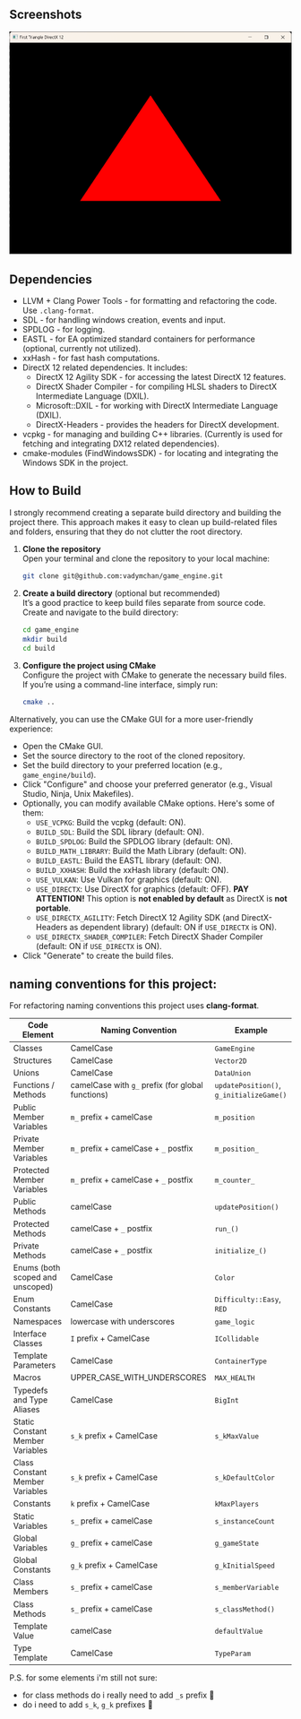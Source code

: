 ## Screenshots

![First Triangle DirectX 12](screenshots/first_triangle_dx12.png)

## Dependencies

- LLVM + Clang Power Tools - for formatting and refactoring the code. Use `.clang-format`.
- SDL - for handling windows creation, events and input.
- SPDLOG - for logging.
- EASTL - for EA optimized standard containers for performance (optional, currently not utilized).
- xxHash - for fast hash computations.
- DirectX 12 related dependencies. It includes:
  - DirectX 12 Agility SDK - for accessing the latest DirectX 12 features.
  - DirectX Shader Compiler - for compiling HLSL shaders to DirectX Intermediate Language (DXIL).
  - Microsoft::DXIL - for working with DirectX Intermediate Language (DXIL).
  - DirectX-Headers - provides the headers for DirectX development.
- vcpkg - for managing and building C++ libraries. (Currently is used for fetching and integrating DX12 related dependencies).
- cmake-modules (FindWindowsSDK) - for locating and integrating the Windows SDK in the project.

## How to Build

I strongly recommend creating a separate build directory and building the project there. This approach makes it easy to clean up build-related files and folders, ensuring that they do not clutter the root directory.

1. **Clone the repository**  
   Open your terminal and clone the repository to your local machine:

   ```bash
   git clone git@github.com:vadymchan/game_engine.git
   ```

2. **Create a build directory** (optional but recommended)  
   It’s a good practice to keep build files separate from source code. Create and navigate to the build directory:

   ```bash
   cd game_engine
   mkdir build
   cd build
   ```

3. **Configure the project using CMake**  
   Configure the project with CMake to generate the necessary build files.  
   If you’re using a command-line interface, simply run:
   ```bash
   cmake ..
   ```

Alternatively, you can use the CMake GUI for a more user-friendly experience:

- Open the CMake GUI.
- Set the source directory to the root of the cloned repository.
- Set the build directory to your preferred location (e.g., `game_engine/build`).
- Click "Configure" and choose your preferred generator (e.g., Visual Studio, Ninja, Unix Makefiles).
- Optionally, you can modify available CMake options. Here's some of them:
  - `USE_VCPKG`: Build the vcpkg (default: ON).
  - `BUILD_SDL`: Build the SDL library (default: ON).
  - `BUILD_SPDLOG`: Build the SPDLOG library (default: ON).
  - `BUILD_MATH_LIBRARY`: Build the Math Library (default: ON).
  - `BUILD_EASTL`: Build the EASTL library (default: ON).
  - `BUILD_XXHASH`: Build the xxHash library (default: ON).
  - `USE_VULKAN`: Use Vulkan for graphics (default: ON).
  - `USE_DIRECTX`: Use DirectX for graphics (default: OFF). **PAY ATTENTION!** This option is **not enabled by default** as DirectX is **not portable**.
  - `USE_DIRECTX_AGILITY`: Fetch DirectX 12 Agility SDK (and DirectX-Headers as dependent library) (default: ON if `USE_DIRECTX` is ON).
  - `USE_DIRECTX_SHADER_COMPILER`: Fetch DirectX Shader Compiler (default: ON if `USE_DIRECTX` is ON).
- Click "Generate" to create the build files.

## naming conventions for this project:

For refactoring naming conventions this project uses **clang-format**.

| Code Element                     | Naming Convention                                 | Example                                  |
| -------------------------------- | ------------------------------------------------- | ---------------------------------------- |
| Classes                          | CamelCase                                         | `GameEngine`                             |
| Structures                       | CamelCase                                         | `Vector2D`                               |
| Unions                           | CamelCase                                         | `DataUnion`                              |
| Functions / Methods              | camelCase with `g_` prefix (for global functions) | `updatePosition()`, `g_initializeGame()` |
| Public Member Variables          | `m_` prefix + camelCase                           | `m_position`                             |
| Private Member Variables         | `m_` prefix + camelCase + `_` postfix             | `m_position_`                            |
| Protected Member Variables       | `m_` prefix + camelCase + `_` postfix             | `m_counter_`                             |
| Public Methods                   | camelCase                                         | `updatePosition()`                       |
| Protected Methods                | camelCase + `_` postfix                           | `run_()`                                 |
| Private Methods                  | camelCase + `_` postfix                           | `initialize_()`                          |
| Enums (both scoped and unscoped) | CamelCase                                         | `Color`                                  |
| Enum Constants                   | CamelCase                                         | `Difficulty::Easy`, `RED`                |
| Namespaces                       | lowercase with underscores                        | `game_logic`                             |
| Interface Classes                | `I` prefix + CamelCase                            | `ICollidable`                            |
| Template Parameters              | CamelCase                                         | `ContainerType`                          |
| Macros                           | UPPER_CASE_WITH_UNDERSCORES                       | `MAX_HEALTH`                             |
| Typedefs and Type Aliases        | CamelCase                                         | `BigInt`                                 |
| Static Constant Member Variables | `s_k` prefix + CamelCase                          | `s_kMaxValue`                            |
| Class Constant Member Variables  | `s_k` prefix + CamelCase                          | `s_kDefaultColor`                        |
| Constants                        | `k` prefix + CamelCase                            | `kMaxPlayers`                            |
| Static Variables                 | `s_` prefix + camelCase                           | `s_instanceCount`                        |
| Global Variables                 | `g_` prefix + camelCase                           | `g_gameState`                            |
| Global Constants                 | `g_k` prefix + CamelCase                          | `g_kInitialSpeed`                        |
| Class Members                    | `s_` prefix + camelCase                           | `s_memberVariable`                       |
| Class Methods                    | `s_` prefix + camelCase                           | `s_classMethod()`                        |
| Template Value                   | camelCase                                         | `defaultValue`                           |
| Type Template                    | CamelCase                                         | `TypeParam`                              |

P.S. for some elements i'm still not sure:

- for class methods do i really need to add `_s` prefix 🤔
- do i need to add `s_k`, `g_k` prefixes 🤔
